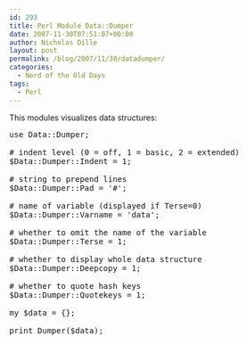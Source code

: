 ```yaml
---
id: 293
title: Perl Module Data::Dumper
date: 2007-11-30T07:51:07+00:00
author: Nicholas Dille
layout: post
permalink: /blog/2007/11/30/datadumper/
categories:
  - Nerd of the Old Days
tags:
  - Perl
---
```

This modules visualizes data structures:

<!--more-->

<pre class="listing">use Data::Dumper;

# indent level (0 = off, 1 = basic, 2 = extended)
$Data::Dumper::Indent = 1;

# string to prepend lines
$Data::Dumper::Pad = '#';

# name of variable (displayed if Terse=0)
$Data::Dumper::Varname = 'data';

# whether to omit the name of the variable
$Data::Dumper::Terse = 1;

# whether to display whole data structure
$Data::Dumper::Deepcopy = 1;

# whether to quote hash keys
$Data::Dumper::Quotekeys = 1;

my $data = {};

print Dumper($data);</pre>
